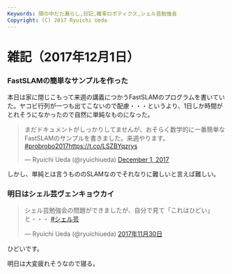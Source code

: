```yaml
---
Keywords: 頭の中だだ漏らし,日記,確率ロボティクス,シェル芸勉強会
Copyright: (C) 2017 Ryuichi Ueda
---
```


# 雑記（2017年12月1日）

### FastSLAMの簡単なサンプルを作った

本日は家に閉じこもって来週の講義につかうFastSLAMのプログラムを書いていた。ヤコビ行列が一つも出てこないので配慮・・・というより、1日しか時間がとれそうになかったので自然に単純なものになった。

<blockquote class="twitter-tweet" data-partner="tweetdeck"><p lang="ja" dir="ltr">まだドキュメントがしっかりしてませんが、おそらく数学的に一番簡単なFastSLAMのサンプルを書きました。来週やります。 <a href="https://twitter.com/hashtag/probrobo2017?src=hash&amp;ref_src=twsrc%5Etfw">#probrobo2017</a><a href="https://t.co/LSZBYqzrys">https://t.co/LSZBYqzrys</a></p>&mdash; Ryuichi Ueda (@ryuichiueda) <a href="https://twitter.com/ryuichiueda/status/936599819786653696?ref_src=twsrc%5Etfw">December 1, 2017</a></blockquote>
<script async src="https://platform.twitter.com/widgets.js" charset="utf-8"></script>

しかし、単純とは言うもののSLAMなのでそれなりに難しいと言えば難しい。


### 明日はシェル芸ヴェンキョウカイ

<blockquote class="twitter-tweet" data-lang="ja"><p lang="ja" dir="ltr">シェル芸勉強会の問題ができましたが、自分で見て「これはひどい」と・・・ <a href="https://twitter.com/hashtag/%E3%82%B7%E3%82%A7%E3%83%AB%E8%8A%B8?src=hash&amp;ref_src=twsrc%5Etfw">#シェル芸</a></p>&mdash; Ryuichi Ueda (@ryuichiueda) <a href="https://twitter.com/ryuichiueda/status/936117039512543233?ref_src=twsrc%5Etfw">2017年11月30日</a></blockquote>
<script async src="https://platform.twitter.com/widgets.js" charset="utf-8"></script>


ひどいです。



明日は大変疲れそうなので寝る。

